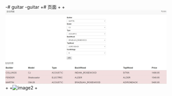 -# guitar
-guitar
+# 页面
+
+![image1](https://github.com/cumtlg/guitar/blob/master/guitar/111.jpg)
+
+![image2](https://github.com/cumtlg/guitar/blob/master/guitar/222.jpg)
+
